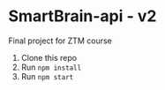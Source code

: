 # SmartBrain-api - v2
Final project for ZTM course

1. Clone this repo
2. Run `npm install`
3. Run `npm start`

